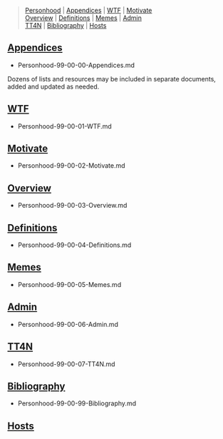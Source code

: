 [  this is a comment. ]::

<link href="styles.css" rel="stylesheet"></link>

> [Personhood](../Personhood.md)  | [Appendices](./Personhood-99-00-00-Appendices.md)  | [WTF](./Personhood-99-00-01-WTF.md)  | [Motivate](./Personhood-99-00-02-Motivate.md)  
> [Overview](./Personhood-99-00-03-Overview.md)  | [Definitions](./Personhood-99-00-04-Definitions.md)  | [Memes](./Personhood-99-00-05-Memes.md)  | [Admin](./Personhood-99-00-06-Admin.md)  
> [TT4N](./Personhood-99-00-07-TTFN.md) | [Bibliography](./Personhood-99-00-99-Bibliography.md) | [Hosts](./Personhood-99-00-08-Hosts.md)

## [Appendices](./Personhood-99-00-00-Appendices.md)

- Personhood-99-00-00-Appendices.md

Dozens of lists and resources may be included in separate documents, added and updated as needed.

## [WTF](./Personhood-99-00-01-WTF.md)

- Personhood-99-00-01-WTF.md

## [Motivate](./Personhood-99-00-02-Motivate.md)

- Personhood-99-00-02-Motivate.md

## [Overview](./Personhood-99-00-03-Overview.md)

- Personhood-99-00-03-Overview.md

## [Definitions](./Personhood-99-00-04-Definitions.md)

- Personhood-99-00-04-Definitions.md

## [Memes](./Personhood-99-00-05-Memes.md)

- Personhood-99-00-05-Memes.md

## [Admin](./Personhood-99-00-06-Admin.md)

- Personhood-99-00-06-Admin.md

## [TT4N](./Personhood-99-00-07-TT4N.md)

- Personhood-99-00-07-TT4N.md

## [Bibliography](./Personhood-99-00-99-Bibliography.md)

- Personhood-99-00-99-Bibliography.md

## [Hosts](./Personhood-99-00-08-Hosts.md)

